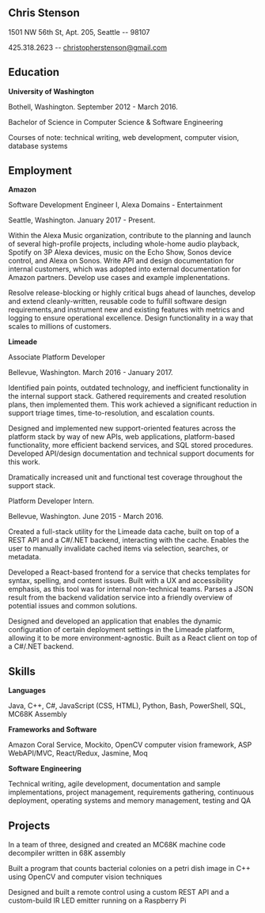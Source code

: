 ## Chris Stenson
1501 NW 56th St, Apt. 205, Seattle -- 98107

425.318.2623 -- christopherstenson@gmail.com

## Education
**University of Washington**

Bothell, Washington. September 2012 - March 2016.

Bachelor of Science in Computer Science & Software Engineering

Courses of note: technical writing, web development, computer vision, database systems

## Employment
**Amazon**

Software Development Engineer I, Alexa Domains - Entertainment

Seattle, Washington. January 2017 - Present.

Within the Alexa Music organization, contribute to the planning and launch of
several high-profile projects, including whole-home audio playback, Spotify on
3P Alexa devices, music on the Echo Show, Sonos device control, and Alexa on
Sonos. Write API and design documentation for internal customers, which was
adopted into external documentation for Amazon partners. Develop use cases and
example implenentations.

Resolve release-blocking or highly critical bugs ahead of launches, develop and
extend cleanly-written, reusable code to fulfill software design
requirements,and instrument new and existing features with metrics and logging
to ensure operational excellence. Design functionality in a way that scales to
millions of customers.

**Limeade**

Associate Platform Developer

Bellevue, Washington. March 2016 - January 2017.

Identified pain points, outdated technology, and inefficient functionality in the internal support stack. Gathered requirements and created resolution plans, then implemented them. This work achieved a significant reduction in support triage times, time-to-resolution, and escalation counts.

Designed and implemented new support-oriented features across the platform stack by way of new APIs, web applications, platform-based functionality, more efficient backend services, and SQL stored procedures. Developed API/design documentation and technical support documents for this work.

Dramatically increased unit and functional test coverage throughout the support stack.

Platform Developer Intern.

Bellevue, Washington. June 2015 - March 2016.

Created a full-stack utility for the Limeade data cache, built on top of a REST API and a C#/.NET backend, interacting with the cache. Enables the user to manually invalidate cached items via selection, searches, or metadata.

Developed a React-based frontend for a service that checks templates for syntax, spelling, and content issues. Built with a UX and accessibility emphasis, as this tool was for internal non-technical teams. Parses a JSON result from the backend validation service into a friendly overview of potential issues and common solutions.

Designed and developed an application that enables the dynamic configuration of certain deployment settings in the Limeade platform, allowing it to be more environment-agnostic. Built as a React client on top of a C#/.NET backend.

## Skills
**Languages**

Java, C++, C#, JavaScript (CSS, HTML), Python, Bash, PowerShell, SQL, MC68K Assembly

**Frameworks and Software**

Amazon Coral Service, Mockito, OpenCV computer vision framework, ASP WebAPI/MVC, React/Redux, Jasmine, Moq

**Software Engineering**

Technical writing, agile development, documentation and sample implementations, project management, requirements gathering, continuous deployment, operating systems and memory management, testing and QA

## Projects
In a team of three, designed and created an MC68K machine code decompiler written in 68K assembly

Built a program that counts bacterial colonies on a petri dish image in C++ using OpenCV and computer vision techniques

Designed and built a remote control using a custom REST API and a custom-build IR LED emitter running on a Raspberry Pi
